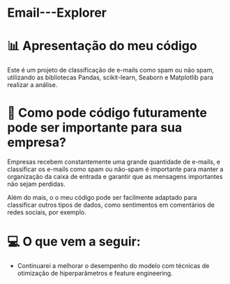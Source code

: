 # Email---Explorer

# 📊 Apresentação do meu código
Este é um projeto de classificação de e-mails como spam ou não spam, utilizando as bibliotecas Pandas, scikit-learn, Seaborn e Matplotlib para realizar a análise.

# 🤔 Como pode código futuramente pode ser importante para sua empresa?

Empresas recebem constantemente uma grande quantidade de e-mails, e classificar os e-mails como spam ou não-spam é importante para manter a organização da caixa de entrada e garantir que as mensagens importantes não sejam perdidas.

Além do mais, o o meu  código pode ser facilmente adaptado para classificar outros tipos de dados, como sentimentos em comentários de redes sociais, por exemplo.

# 💻 O que vem a seguir:
- Continuarei a melhorar o desempenho do modelo com técnicas de otimização de hiperparâmetros e feature engineering.
